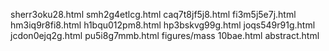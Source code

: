 sherr3oku28.html
smh2g4etlcg.html
caq7t8jf5j8.html
fi3m5j5e7j.html
hm3iq9r8fi8.html
h1bqu012pm8.html
hp3bskvg99g.html
joqs549r91g.html
jcdon0ejq2g.html
pu5i8g7mmb.html
figures/mass
10bae.html
abstract.html